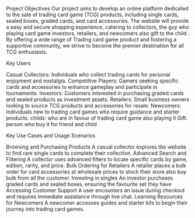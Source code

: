 Project Objectives
Our project aims to develop an online platform dedicated to the sale of trading card game (TCG) products, including single cards, sealed boxes, graded cards, and card accessories. 
The website will provide a easy and secure shopping experience, catering to collectors, the guy who playing card game investors, retailers, and newcomers also gift to the child . 
By offering a wide range of Trading card game product and fostering a supportive community, we strive to become the premier destination for all TCG enthusiasts.


Key Users

Casual Collectors: Individuals who collect trading cards for personal enjoyment and nostalgia.
Competitive Players: Gamers seeking specific cards and accessories to enhance gameplay and participate in tournaments.
Investors: Customers interested in purchasing graded cards and sealed products as investment assets.
Retailers: Small business owners looking to source TCG products and accessories for resale.
Newcomers: Individuals new to trading card games who require guidance and starter products.
childs: who are in favour of trading card game also playing it
Gift: person who buy it for friend and child

Key Use Cases and Usage Scenarios

Browsing and Purchasing Products
A casual collector explores the website to find rare single cards to complete their collection.
Advanced Search and Filtering
A collector uses advanced filters to locate specific cards by game, edition, rarity, and price.
Bulk Ordering for Retailers
A retailer places a bulk order for card accessories at wholesale prices to stock their store also buy bulk from all the customer.
Investing in singles
An investor purchases graded cards and sealed boxes, ensuring the favourite set they have 
Accessing Customer Support
A user encounters an issue during checkout and requires immediate assistance through live chat.
Learning Resources for Newcomers
A newcomer accesses guides and starter kits to begin their journey into trading card games.
